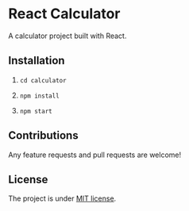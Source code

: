 # React Calculator

A calculator project built with React.

## Installation


1. `cd calculator`

2. `npm install`

3. `npm start`

## Contributions

Any feature requests and pull requests are welcome!

## License

The project is under [MIT license](https://choosealicense.com/licenses/mit/).
